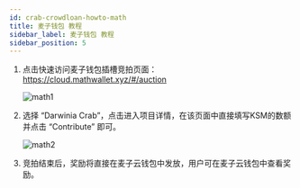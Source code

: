 ```yaml
---
id: crab-crowdloan-howto-math
title: 麦子钱包 教程
sidebar_label: 麦子钱包 教程
sidebar_position: 5
---
```


1. 点击快速访问麦子钱包插槽竞拍页面：https://cloud.mathwallet.xyz/#/auction

   ![math1](../assets/crowdloan/math1.png)

2. 选择 “Darwinia Crab”，点击进入项目详情，在该页面中直接填写KSM的数额并点击 “Contribute” 即可。

   ![math2](../assets/crowdloan/math2.jpg)

3. 竞拍结束后，奖励将直接在麦子云钱包中发放，用户可在麦子云钱包中查看奖励。
